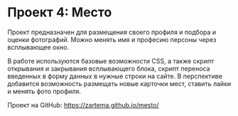 # Проект 4: Место

Проект предназначен для размещения своего профиля и подбора и оценки фотографий. Можно менять имя и професию персоны через всплывающее окно. 

В работе используются базовые возможности CSS, а также скрипт открывания и закрывания всплывающего блока, скрипт переноса введенных в форму данных в нужные строки на сайте. В перспективе добавится возможность размещать новые карточки мест, ставить лайки и менять фото профиля.

Проект на GitHub: https://zartema.github.io/mesto/

